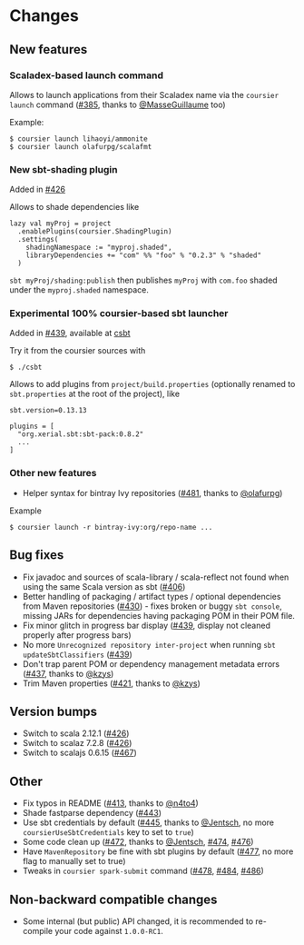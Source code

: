 # Changes

## New features

### Scaladex-based launch command

Allows to launch applications from their Scaladex name via the `coursier launch` command ([#385], thanks to [@MasseGuillaume] too)

Example:
```
$ coursier launch lihaoyi/ammonite
$ coursier launch olafurpg/scalafmt
```

### New sbt-shading plugin

Added in [#426]

Allows to shade dependencies like
```
lazy val myProj = project
  .enablePlugins(coursier.ShadingPlugin)
  .settings(
    shadingNamespace := "myproj.shaded",
    libraryDependencies += "com" %% "foo" % "0.2.3" % "shaded"
  )
```
`sbt myProj/shading:publish` then publishes `myProj` with `com.foo` shaded under the `myproj.shaded` namespace.

### Experimental 100% coursier-based sbt launcher

Added in [#439], available at [csbt]

Try it from the coursier sources with
```
$ ./csbt
```

Allows to add plugins from `project/build.properties` (optionally renamed to `sbt.properties` at the root of the project), like
```
sbt.version=0.13.13

plugins = [
  "org.xerial.sbt:sbt-pack:0.8.2"
  ...
]
```

### Other new features

* Helper syntax for bintray Ivy repositories ([#481], thanks to [@olafurpg])

Example
```
$ coursier launch -r bintray-ivy:org/repo-name ...
```

## Bug fixes

* Fix javadoc and sources of scala-library / scala-reflect not found when using the same Scala version as sbt ([#406])
* Better handling of packaging / artifact types / optional dependencies from Maven repositories ([#430]) - fixes broken or buggy `sbt console`, missing JARs for dependencies having packaging POM in their POM file.
* Fix minor glitch in progress bar display ([#439], display not cleaned properly after progress bars)
* No more `Unrecognized repository inter-project` when running `sbt updateSbtClassifiers` ([#439])
* Don't trap parent POM or dependency management metadata errors ([#437], thanks to [@kzys])
* Trim Maven properties ([#421], thanks to [@kzys])

## Version bumps

* Switch to scala 2.12.1 ([#426])
* Switch to scalaz 7.2.8 ([#426])
* Switch to scalajs 0.6.15 ([#467])

## Other

* Fix typos in README ([#413], thanks to [@n4to4])
* Shade fastparse dependency ([#443])
* Use sbt credentials by default ([#445], thanks to [@Jentsch], no more `coursierUseSbtCredentials` key to set to `true`)
* Some code clean up ([#472], thanks to [@Jentsch], [#474], [#476])
* Have `MavenRepository` be fine with sbt plugins by default ([#477], no more flag to manually set to true)
* Tweaks in `coursier spark-submit` command ([#478], [#484], [#486])


[#385]: https://github.com/alexarchambault/coursier/pull/385
[#406]: https://github.com/alexarchambault/coursier/pull/406
[#413]: https://github.com/alexarchambault/coursier/pull/413
[#421]: https://github.com/alexarchambault/coursier/pull/421
[#426]: https://github.com/alexarchambault/coursier/pull/426
[#430]: https://github.com/alexarchambault/coursier/pull/430
[#437]: https://github.com/alexarchambault/coursier/pull/437
[#439]: https://github.com/alexarchambault/coursier/pull/439
[#443]: https://github.com/alexarchambault/coursier/pull/443
[#445]: https://github.com/alexarchambault/coursier/pull/445
[#467]: https://github.com/alexarchambault/coursier/pull/467
[#472]: https://github.com/alexarchambault/coursier/pull/472
[#474]: https://github.com/alexarchambault/coursier/pull/474
[#476]: https://github.com/alexarchambault/coursier/pull/476
[#477]: https://github.com/alexarchambault/coursier/pull/477
[#478]: https://github.com/alexarchambault/coursier/pull/478
[#481]: https://github.com/alexarchambault/coursier/pull/481
[#484]: https://github.com/alexarchambault/coursier/pull/484
[#486]: https://github.com/alexarchambault/coursier/pull/486
[@Jentsch]: https://github.com/Jentsch
[@kzys]: https://github.com/kzys
[@MasseGuillaume]: https://github.com/MasseGuillaume
[@n4to4]: https://github.com/n4to4
[@olafurpg]: https://github.com/olafurpg
[csbt]: https://github.com/coursier/coursier/blob/v1.0.0-RC1/csbt

## Non-backward compatible changes

* Some internal (but public) API changed, it is recommended to re-compile your code against `1.0.0-RC1`.
